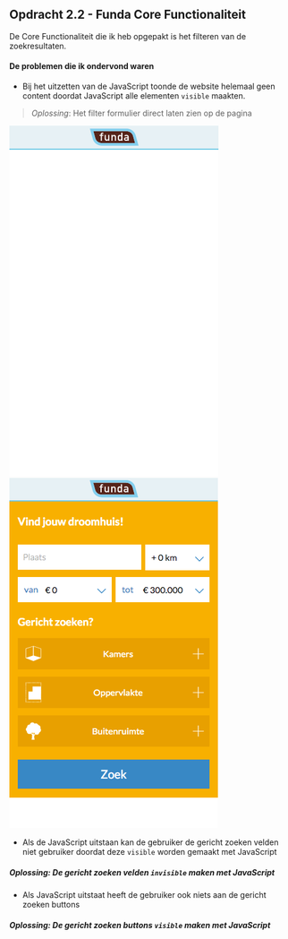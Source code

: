 ## Opdracht 2.2 - Funda Core Functionaliteit

De Core Functionaliteit die ik heb opgepakt is het filteren van de zoekresultaten.

#### De problemen die ik ondervond waren
* Bij het uitzetten van de JavaScript toonde de website helemaal geen content doordat JavaScript alle elementen ```visible``` maakten.
> *Oplossing*: Het filter formulier direct laten zien op de pagina

![zonder JavaScript](readMeImg/noJs.png) ![zonder JavaScript](readMeImg/noJsFix.png)


* Als de JavaScript uitstaan kan de gebruiker de gericht zoeken velden niet gebruiker doordat deze ```visible``` worden gemaakt met JavaScript

##### Oplossing: De gericht zoeken velden ```invisible``` maken met JavaScript

* Als JavaScript uitstaat heeft de gebruiker ook niets aan de gericht zoeken buttons

##### Oplossing: De gericht zoeken buttons ```visible``` maken met JavaScript
 